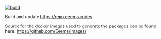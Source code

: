 [![build](https://github.com/Eeems/repo.eeems.codes/actions/workflows/build.yml/badge.svg)](https://github.com/Eeems/repo.eeems.codes/actions/workflows/build.yml)

Build and update https://repo.eeems.codes

Source for the docker images used to generate the packages can be found here: https://github.com/Eeems/images/
